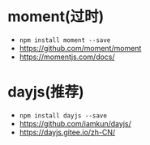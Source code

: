 # moment(过时)

- `npm install moment --save`
- https://github.com/moment/moment
- https://momentjs.com/docs/

# dayjs(推荐)

- `npm install dayjs --save`
- https://github.com/iamkun/dayjs/
- https://dayjs.gitee.io/zh-CN/
